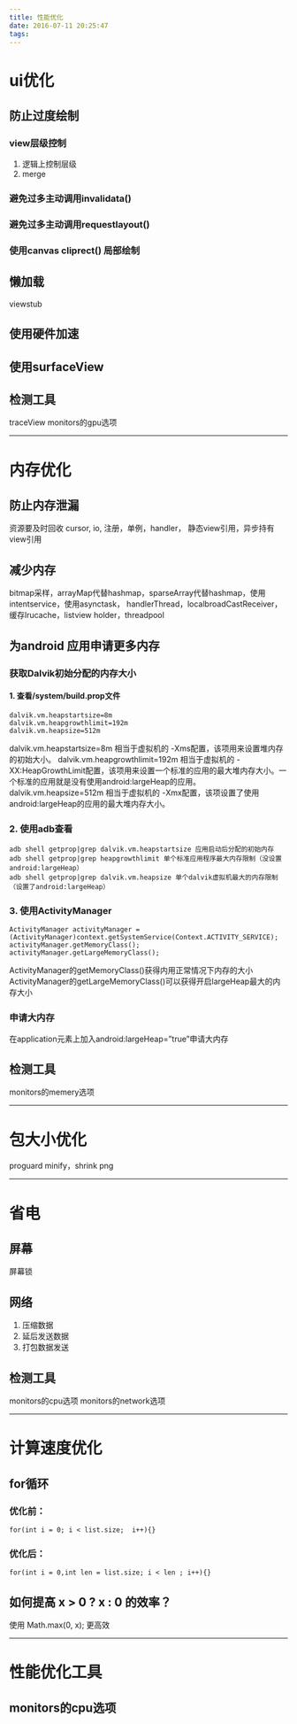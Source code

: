 ```yaml
---
title: 性能优化
date: 2016-07-11 20:25:47
tags:
---
```


# ui优化
## 防止过度绘制
### view层级控制
1. 逻辑上控制层级
2. merge
### 避免过多主动调用invalidata()
### 避免过多主动调用requestlayout()
### 使用canvas cliprect() 局部绘制
## 懒加载
viewstub
## 使用硬件加速
## 使用surfaceView
## 检测工具
traceView 
monitors的gpu选项

------

# 内存优化
## 防止内存泄漏
资源要及时回收 cursor, io, 注册，单例，handler， 静态view引用，异步持有view引用
## 减少内存
bitmap采样，arrayMap代替hashmap，sparseArray代替hashmap，使用intentservice，使用asynctask，
handlerThread，localbroadCastReceiver，缓存lrucache，listview holder，threadpool

## 为android 应用申请更多内存
### 获取Dalvik初始分配的内存大小
#### 1. 查看/system/build.prop文件
```
dalvik.vm.heapstartsize=8m
dalvik.vm.heapgrowthlimit=192m
dalvik.vm.heapsize=512m
```
dalvik.vm.heapstartsize=8m 相当于虚拟机的 -Xms配置，该项用来设置堆内存的初始大小。
dalvik.vm.heapgrowthlimit=192m 相当于虚拟机的 -XX:HeapGrowthLimit配置，该项用来设置一个标准的应用的最大堆内存大小。一个标准的应用就是没有使用android:largeHeap的应用。
dalvik.vm.heapsize=512m 相当于虚拟机的 -Xmx配置，该项设置了使用android:largeHeap的应用的最大堆内存大小。
### 2. 使用adb查看
```
adb shell getprop|grep dalvik.vm.heapstartsize 应用启动后分配的初始内存
adb shell getprop|grep heapgrowthlimit 单个标准应用程序最大内存限制（没设置android:largeHeap）
adb shell getprop|grep dalvik.vm.heapsize 单个dalvik虚拟机最大的内存限制（设置了android:largeHeap）
```
### 3. 使用ActivityManager
```
ActivityManager activityManager =(ActivityManager)context.getSystemService(Context.ACTIVITY_SERVICE);
activityManager.getMemoryClass();
activityManager.getLargeMemoryClass();
```
ActivityManager的getMemoryClass()获得内用正常情况下内存的大小
ActivityManager的getLargeMemoryClass()可以获得开启largeHeap最大的内存大小

### 申请大内存
在application元素上加入android:largeHeap=”true”申请大内存

## 检测工具
monitors的memery选项

------

# 包大小优化
proguard minify，shrink png

------

# 省电
## 屏幕
屏幕锁
## 网络
1. 压缩数据
2. 延后发送数据
3. 打包数据发送
## 检测工具
monitors的cpu选项
monitors的network选项

------

# 计算速度优化
## for循环
### 优化前：
```
for(int i = 0; i < list.size;  i++){}
```
### 优化后：
```
for(int i = 0,int len = list.size; i < len ; i++){}
```
## 如何提高 x > 0 ? x : 0 的效率？
使用 Math.max(0, x); 更高效

------

# 性能优化工具
## monitors的cpu选项
